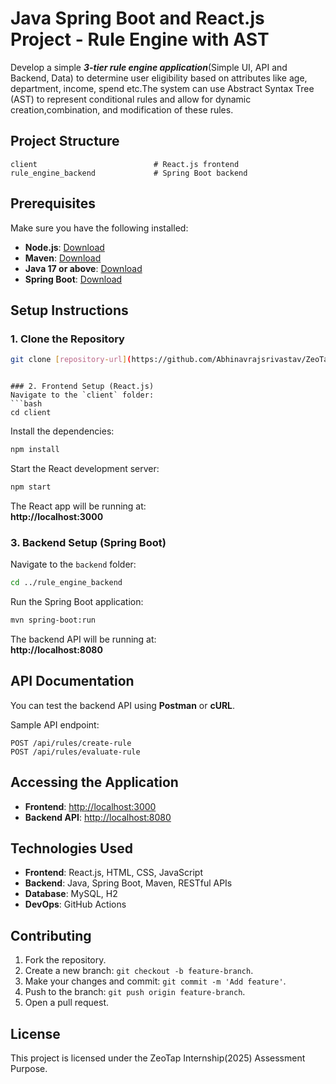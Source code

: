 # Java Spring Boot and React.js Project - Rule Engine with AST

Develop a simple ***3-tier rule engine application***(Simple UI, API and Backend, Data) to determine
user eligibility based on attributes like age, department, income, spend etc.The system can use
Abstract Syntax Tree (AST) to represent conditional rules and allow for dynamic
creation,combination, and modification of these rules.

## Project Structure
```
client                          # React.js frontend
rule_engine_backend             # Spring Boot backend
```

## Prerequisites

Make sure you have the following installed:
- **Node.js**: [Download](https://nodejs.org/)
- **Maven**: [Download](https://maven.apache.org/download.cgi)
- **Java 17 or above**: [Download](https://www.oracle.com/java/technologies/javase-jdk17-downloads.html)
- **Spring Boot**: [Download](https://spring.io/projects/spring-boot)

## Setup Instructions

### 1. Clone the Repository
```bash
git clone [repository-url](https://github.com/Abhinavrajsrivastav/ZeoTap_Assessment1.git)
```
```

### 2. Frontend Setup (React.js)
Navigate to the `client` folder:
```bash
cd client
```
Install the dependencies:
```bash
npm install
```
Start the React development server:
```bash
npm start
```
The React app will be running at:  
**http://localhost:3000**

### 3. Backend Setup (Spring Boot)
Navigate to the `backend` folder:
```bash
cd ../rule_engine_backend
```

Run the Spring Boot application:
```bash
mvn spring-boot:run
```
The backend API will be running at:  
**http://localhost:8080**

## API Documentation
You can test the backend API using **Postman** or **cURL**.  

Sample API endpoint:
```
POST /api/rules/create-rule
POST /api/rules/evaluate-rule

```

## Accessing the Application

- **Frontend**: [http://localhost:3000](http://localhost:3000)  
- **Backend API**: [http://localhost:8080](http://localhost:8080)

## Technologies Used

- **Frontend**: React.js, HTML, CSS, JavaScript  
- **Backend**: Java, Spring Boot, Maven, RESTful APIs  
- **Database**: MySQL, H2  
- **DevOps**:  GitHub Actions  

## Contributing

1. Fork the repository.  
2. Create a new branch: `git checkout -b feature-branch`.  
3. Make your changes and commit: `git commit -m 'Add feature'`.  
4. Push to the branch: `git push origin feature-branch`.  
5. Open a pull request.

## License

This project is licensed under the ZeoTap Internship(2025) Assessment Purpose.
